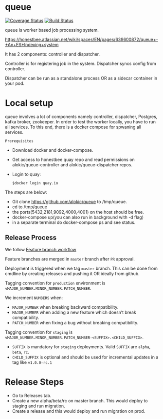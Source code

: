 # queue
[![Coverage Status](https://coveralls.io/repos/github/alokic/queue/badge.svg?branch=master&t=6g0laG)](https://coveralls.io/github/alokic/queue?branch=master)
[![Build Status](https://drone.honestbee.com/api/badges/alokic/queue/status.svg)](https://drone.honestbee.com/alokic/queue)

queue is worker based job processing system.

https://honestbee.atlassian.net/wiki/spaces/EN/pages/639600872/queue+-+An+ES+Indexing+system

It has 2 components:
controller and dispatcher.

Controller is for registering job in the system.
Dispatcher syncs config from controller.

Dispatcher can be run as a standalone process OR as a sidecar container in your pod.

# Local setup
queue involves a lot of components namely controller, dispatcher, Postgres, kafka broker, zookeeper.
In order to test the worker locally, you have to run all services.
To this end, there is a docker compose for spwaning all services.

`Prerequisites`
- Download docker and docker-compose.
- Get access to honestbee quay repo and read permissions on alokic/queue-controller and alokic/queue-dispatcher repos. 
- Login to quay:

  `$docker login quay.io`
     

The steps are below:
- Git clone https://github.com/alokic/queue to /tmp/queue.  
- cd to /tmp/queue
- the ports(5432,2181,9092,4000,4001) on the host should be free.
- docker-compose up(you can also run in background with -d flag)
- in a separate terminal do docker-compose ps and see status.


## Release Process

We follow [Feature branch workflow](https://www.atlassian.com/git/tutorials/comparing-workflows/feature-branch-workflow)

Feature branches are merged in `master` branch after `PR` approval.

Deployment is triggered when we tag `master` branch. This can be done from cmdline by creating releases and pushing it OR ideally from github.

Tagging convention for `production` environment is `vMAJOR_NUMBER.MINOR_NUMBER.PATCH_NUMBER`.

We increment `NUMBERS` when:

* `MAJOR_NUMBER` when breaking backward compatibility.
* `MAJOR_NUMBER` when adding a new feature which doesn’t break compatibility.
* `PATCH_NUMBER` when fixing a bug without breaking compatibility.

Tagging convention for `staging` is `vMAJOR_NUMBER.MINOR_NUMBER.PATCH_NUMBER-<SUFFIX>.<CHILD_SUFFIX>`.

* `SUFFIX` is mandatory for `staging` deployments. Valid `SUFFIX` are `alpha`, `beta`, `rc`.
* `CHILD_SUFFIX` is optional and should be used for incremental updates in a tag like `v1.0.0-rc.1`

# Release Steps
- Go to Releases tab.
- Create a new alpha/beta/rc on master branch. This would deploy to staging and run migration.
- Create a release and this would deploy and run migration on prod.
